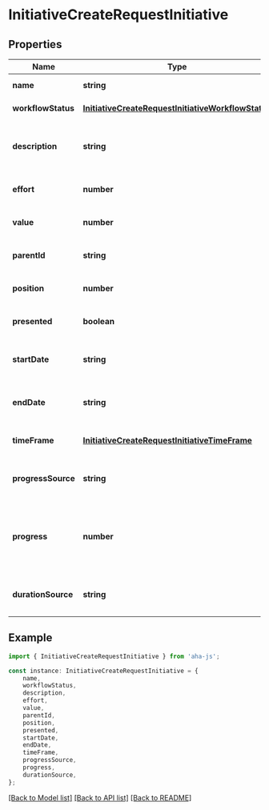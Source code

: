 # InitiativeCreateRequestInitiative


## Properties

Name | Type | Description | Notes
------------ | ------------- | ------------- | -------------
**name** | **string** | Name of the initiative | [default to undefined]
**workflowStatus** | [**InitiativeCreateRequestInitiativeWorkflowStatus**](InitiativeCreateRequestInitiativeWorkflowStatus.md) |  | [default to undefined]
**description** | **string** | Description of the initiative — may include HTML formatting | [optional] [default to undefined]
**effort** | **number** | Effort required for the initiative | [optional] [default to undefined]
**value** | **number** | Value the initiative brings to the business | [optional] [default to undefined]
**parentId** | **string** | ID of an initiative to roll up to in the parent line | [optional] [default to undefined]
**position** | **number** | Used to sort initiatives | [optional] [default to undefined]
**presented** | **boolean** | Whether this initiative is shown on charts | [optional] [default to undefined]
**startDate** | **string** | Start date for the initiative in format YYYY-MM-DD | [optional] [default to undefined]
**endDate** | **string** | End date for the initiative in format YYYY-MM-DD | [optional] [default to undefined]
**timeFrame** | [**InitiativeCreateRequestInitiativeTimeFrame**](InitiativeCreateRequestInitiativeTimeFrame.md) |  | [optional] [default to undefined]
**progressSource** | **string** | Source for calculating progress on the initiative | [optional] [default to undefined]
**progress** | **number** | Progress completed on the initiative. May only be set when the progress_source is manual. | [optional] [default to undefined]
**durationSource** | **string** | Source for automatically calculating start and end dates | [optional] [default to undefined]

## Example

```typescript
import { InitiativeCreateRequestInitiative } from 'aha-js';

const instance: InitiativeCreateRequestInitiative = {
    name,
    workflowStatus,
    description,
    effort,
    value,
    parentId,
    position,
    presented,
    startDate,
    endDate,
    timeFrame,
    progressSource,
    progress,
    durationSource,
};
```

[[Back to Model list]](../README.md#documentation-for-models) [[Back to API list]](../README.md#documentation-for-api-endpoints) [[Back to README]](../README.md)
